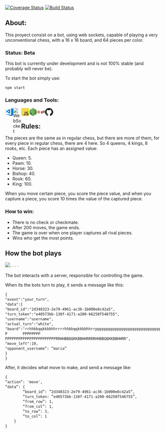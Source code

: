 [![Coverage Status](https://coveralls.io/repos/github/nicolasvidelac/MegaChessClient/badge.svg?branch=beta)](https://coveralls.io/github/nicolasvidelac/MegaChessClient?branch=beta)
[![Build Status](https://travis-ci.com/nicolasvidelac/MegaChessClient.svg?branch=beta)](https://travis-ci.com/nicolasvidelac/MegaChessClient)

## About:
This proyect consist on a bot, using web sockets, capable of playing a very unconventional chess, with a 16 x 16 board, and 64 pieces per color.

### Status: Beta
This bot is currently under development and is not 100% stable (and probably will never be).

To start the bot simply use:
```
npm start
```

### Languages and Tools:
<img align="left" alt="Visual Studio Code" width="26px" src="https://raw.githubusercontent.com/github/explore/80688e429a7d4ef2fca1e82350fe8e3517d3494d/topics/visual-studio-code/visual-studio-code.png" />
<img align="left" alt="WebSocket" width="26px" src="https://sub1.kevinchisholm.com/blog/images/smart-websocket-client-icon.png" />
<img align="left" alt="JavaScript" width="26px" src="https://raw.githubusercontent.com/github/explore/80688e429a7d4ef2fca1e82350fe8e3517d3494d/topics/javascript/javascript.png" />
<img align="left" alt="Node.js" width="26px" src="https://raw.githubusercontent.com/github/explore/80688e429a7d4ef2fca1e82350fe8e3517d3494d/topics/nodejs/nodejs.png" />
<img align="left" alt="Git" width="26px" src="https://raw.githubusercontent.com/github/explore/80688e429a7d4ef2fca1e82350fe8e3517d3494d/topics/git/git.png" />
<img align="left" alt="GitHub" width="26px" src="https://raw.githubusercontent.com/github/explore/78df643247d429f6cc873026c0622819ad797942/topics/github/github.png" />. 

## Rules:
The pieces are the same as in regular chess, but there are more of them, for every piece in regular chess, there are 4 here. So 4 queens, 4 kings, 8 rooks, etc.
Each piece has an assigned value:
  * Queen: 5.
  * Pawn: 10.
  * Horse: 30.
  * Bishop: 40.
  * Rook: 60.
  * King: 100.

When you move certain piece, you score the piece value, and when you capture a piece, you score 10 times the value of the captured piece.

### How to win:
* There is no check or checkmate.
* After 200 moves, the game ends.
* The game is over when one player captures all rival pieces.
* Wins who get the most points.

## How the bot plays
<img align="left" src="https://user-images.githubusercontent.com/51339020/100809785-b1fc6d80-3415-11eb-833a-7651e7e32c47.png" />.
.
.
.
<br>
</br>
The bot interacts with a server, responsible for controlling the game.

When its the bots turn to play, it sends a message like this:
```
{
"event":"your_turn",
"data":{
"board_id":"2d348323-2e79-4961-ac36-1b000e8c42a5",
"turn_token":"e40573bb-138f-4171-a200-66258f546755",
"username":"username",
"actual_turn":"white",
"board":"rrhhbbqqkkbbhhrrrrhhbbqqkkbbhhrrpppppppppppppppppppppppppppppppp                                                                                                                        P       PPPPPPPP PPPPPPPPPPPPPPPPPPPPPPPRRHHBBQQKKBBHHRRRRHHBBQQKKBBHHRR",
"move_left":19, 
"opponent_username”: “maria”
}
}
```
After, it decides what move to make, and send a message like: 
```
{
“action”: 'move', 
“data”: {
        “board_id”: ”2d348323-2e79-4961-ac36-1b000e8c42a5”,
        “turn_token: ”e40573bb-138f-4171-a200-66258f546755”,
        “from_row”: 1,
        “from_col”: 1,
        “to_row”: 3,
        “to_col”: 1
    }
}

```
